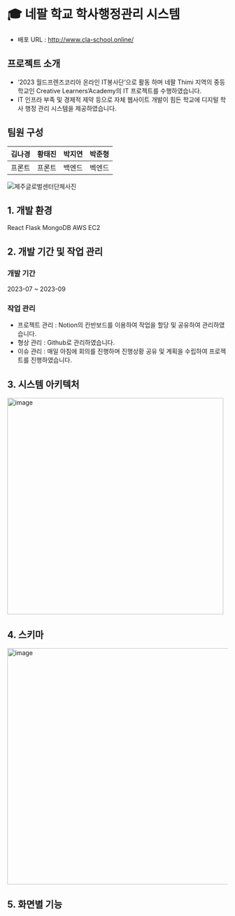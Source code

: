 # 🎓 네팔 학교 학사행정관리 시스템

- 배포 URL : http://www.cla-school.online/


## 프로젝트 소개
  - ‘2023 월드프렌즈코리아 온라인 IT봉사단’으로 활동 하며 네팔 Thimi 지역의 중등학교인 Creative Learners’Academy의 IT 프로젝트를 수행하였습니다.
  - IT 인프라 부족 및 경제적 제약 등으로 자체 웹사이트 개발이 힘든 학교에 디지털 학사 행정 관리 시스템을 제공하였습니다.
    
## 팀원 구성
|김나경|황태진|박지연|박준형|
|------|---|---|---|
|프론트|프론트|백엔드|벡엔드|

![제주글로벌센터단체사진](https://github.com/user-attachments/assets/8d166fea-edb3-4a13-872a-d243aec6e4dd)

## 1. 개발 환경
React 
Flask
MongoDB
AWS EC2

## 2. 개발 기간 및 작업 관리
### 개발 기간
2023-07 ~ 2023-09

### 작업 관리
- 프로젝트 관리 : Notion의 칸반보드를 이용하여 작업을 할당 및 공유하여 관리하였습니다.
- 형상 관리 : Github로 관리하였습니다.
- 이슈 관리 : 매일 아침에 회의를 진행하며 진행상황 공유 및 계획을 수립하여 프로젝트를 진행하였습니다.

## 3. 시스템 아키텍처
<img width="494" alt="image" src="https://github.com/user-attachments/assets/120c5748-bcfc-4605-8acf-1c5de6d14297">


## 4. 스키마 
<img width="539" alt="image" src="https://github.com/user-attachments/assets/c98ab2ff-44fd-4b12-96cf-eacf20637342">

## 5. 화면별 기능




